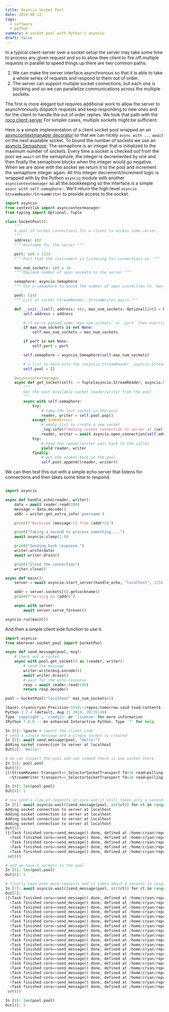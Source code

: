 ```yaml
---
title: Asyncio Socket Pool
date: 2019-08-12
tags:
  - software
  - python
summary: A socket pool with Python's asyncio
draft: false
---
```


In a typical client-server over a socket setup the server may take some time to process any given
request and so to allow thee client to fire off multiple requests in parallel to speed things up
there are two common paths:

1. We can make the server interface asynchronous so that it is able to take a whole series of
   requests and respond to them out of order.
2. The server can support multiple socket connections, but each one is
   blocking and so we can parallelize communications across the multiple sockets.

The first is more elegant but requires additional work to allow the server to asynchronously
dispatch requests and keep responding to new ones and for the client to handle the out of order
replies. We took that path with the [rpcq
client-server](https://github.com/rigetti/rpcq/tree/master/rpcq) For simpler cases, multiple sockets
might be sufficient.

Here is a simple implementation of a client socket pool wrapped an an [asynccontextmanager
decorator](https://docs.python.org/3/library/contextlib.html#contextlib.asynccontextmanager) so that
we can nicely `async with ...` `await` on the next available socket. To bound the number of sockets
we use an [asyncio
Semaphore](https://docs.python.org/3/library/asyncio-sync.html#asyncio.Semaphore). The semaphore is
an integer that is initialized to the maximum number of sockets. Every time a socket is checked out
from the pool we `await` on the semaphore, the integer is decremented by one and then finally the
semaphore blocks when the integer would go negative. When we are done with the socket we return it
to the pool and increment the semaphore integer again. All this integer decrement/increment logic is
wrapped with by the Python `asyncio` module with another `asynccontextmanager` so all the
bookkeeping so the interface is a simple `async with self.semaphore:`. We'll return the high-level
`asyncio StreamReader/StreamWriter` to provide access to the socket.

```python
import asyncio
from contextlib import asynccontextmanager
from typing import Optional, Tuple

class SocketPool():
    """
    A pool of socket connections for a client to access some server.
    """
    address: str
    """ Hostname for the server """

    port: int = 1234
    """ Port that the instrument is listening for connections on. """

    max_num_sockets: int = 10
    """ Maximum number of open sockets to the server """

    semaphore: asyncio.Semaphore
    """ Use a semaphore to bound the number of open connection to `max_num_sockets` """

    pool: list
    """ List of socket StreamReader, StreamWriter pairs """

    def __init__(self, address: str, max_num_sockets: Optional[int] = None, port: Optional[int] = None):
        self.address = address

        # if we're passed some `max_num_sockets` or `port` then override the defaults
        if max_num_sockets is not None:
            self.max_num_sockets = max_num_sockets

        if port is not None:
            self.port = port

        self.semaphore = asyncio.Semaphore(self.max_num_sockets)

        # a list to hold onto the (asyncio.StreamReader, asyncio.StreamWriter) tuples for each socket
        self.pool = []

    @asynccontextmanager
    async def get_socket(self) -> Tuple[asyncio.StreamReader, asyncio.StreamWriter]:
        """
        Get the next available socket reader/writer from the pool
        """
        async with self.semaphore:
            try:
                # take the last socket in the pool
                reader, writer = self.pool.pop()
            except IndexError:
                # empty list so create a new socket
                _log.info(f"Adding socket connection to server at {self.address}")
                reader, writer = await asyncio.open_connection(self.address, self.port)
            try:
                # hand the reader/writer pair back to the caller
                yield reader, writer
            finally:
                # put the socket back in the pool
                self.pool.append((reader, writer))
```

We can then test this out with a simple echo server that listens for connections and then takes some
time to respond.

```python

import asyncio

async def handle_echo(reader, writer):
    data = await reader.read(100)
    message = data.decode()
    addr = writer.get_extra_info('peername')

    print(f"Received {message!r} from {addr!r}")

    print("Taking a second to process something....")
    await asyncio.sleep(1.0)

    print("Sending back response.")
    writer.write(data)
    await writer.drain()

    print("Close the connection")
    writer.close()

async def main():
    server = await asyncio.start_server(handle_echo, "localhost", 1234)

    addr = server.sockets[0].getsockname()
    print(f"Serving on {addr}")

    async with server:
        await server.serve_forever()

asyncio.run(main())
```

And then a simple client side function to use it.

```python
import asyncio
from wherever.socket_pool import SocketPool

async def send_message(pool, msg):
    # check out a socket
    async with pool.get_socket() as (reader, writer):
        # send the message
        writer.write(msg.encode())
        await writer.drain()
        # wait for the echo response
        resp = await reader.read(100)
        return resp.decode()

pool = SocketPool("localhost" max_num_sockets=5)
```

```python
(base) cryan@cryan-Precision-5510:~/repos/tomorrow-said-toad/content$ ipython
Python 3.7.4 (default, Aug 13 2019, 20:35:49)
Type 'copyright', 'credits' or 'license' for more information
IPython 7.8.0 -- An enhanced Interactive Python. Type '?' for help.

In [1]: %paste # import the client code
# send a single message and a single socket is created
In [2]: await send_message(pool, "Hello!")
Adding socket connection to server at localhost
Out[2]: 'Hello!'

# we can inspect the pool and see indeed there is one socket there
In [3]: pool.pool
Out[3]:
[(<StreamReader transport=<_SelectorSocketTransport fd=16 read=polling write=<idle, bufsize=0>>>,
  <StreamWriter transport=<_SelectorSocketTransport fd=16 read=polling write=<idle, bufsize=0>> reader=<StreamReader transport=<_SelectorSocketTransport fd=16 read=polling write=<idle, bufsize=0>>>>)]

In [4]: len(pool.pool)
Out[4]: 1

# now send a slew of requests at once and it still takes only a second to respond
In [5]: await asyncio.wait([send_message(pool, str(ct)) for ct in range(5)])
Adding socket connection to server at localhost
Adding socket connection to server at localhost
Adding socket connection to server at localhost
Adding socket connection to server at localhost
Out[5]:
({<Task finished coro=<send_message() done, defined at /home/cryan/repos/tomorrow-said-toad/content/client.py:61> result='0'>,
  <Task finished coro=<send_message() done, defined at /home/cryan/repos/tomorrow-said-toad/content/client.py:61> result='1'>,
  <Task finished coro=<send_message() done, defined at /home/cryan/repos/tomorrow-said-toad/content/client.py:61> result='2'>,
  <Task finished coro=<send_message() done, defined at /home/cryan/repos/tomorrow-said-toad/content/client.py:61> result='3'>,
  <Task finished coro=<send_message() done, defined at /home/cryan/repos/tomorrow-said-toad/content/client.py:61> result='4'>},
 set())

# and we have 5 sockets in the pool
In [6]: len(pool.pool)
Out[6]: 5

# finally send even more requests and it takes about 4 seconds to respond as only 5 requests are outstanding at any time
In [7]: await asyncio.wait([send_message(pool, str(ct)) for ct in range(20)])
Out[7]:
({<Task finished coro=<send_message() done, defined at /home/cryan/repos/tomorrow-said-toad/content/client.py:61> result='0'>,
  <Task finished coro=<send_message() done, defined at /home/cryan/repos/tomorrow-said-toad/content/client.py:61> result='1'>,
  <Task finished coro=<send_message() done, defined at /home/cryan/repos/tomorrow-said-toad/content/client.py:61> result='10'>,
  <Task finished coro=<send_message() done, defined at /home/cryan/repos/tomorrow-said-toad/content/client.py:61> result='11'>,
  <Task finished coro=<send_message() done, defined at /home/cryan/repos/tomorrow-said-toad/content/client.py:61> result='12'>,
  <Task finished coro=<send_message() done, defined at /home/cryan/repos/tomorrow-said-toad/content/client.py:61> result='13'>,
  <Task finished coro=<send_message() done, defined at /home/cryan/repos/tomorrow-said-toad/content/client.py:61> result='14'>,
  <Task finished coro=<send_message() done, defined at /home/cryan/repos/tomorrow-said-toad/content/client.py:61> result='15'>,
  <Task finished coro=<send_message() done, defined at /home/cryan/repos/tomorrow-said-toad/content/client.py:61> result='16'>,
  <Task finished coro=<send_message() done, defined at /home/cryan/repos/tomorrow-said-toad/content/client.py:61> result='17'>,
  <Task finished coro=<send_message() done, defined at /home/cryan/repos/tomorrow-said-toad/content/client.py:61> result='18'>,
  <Task finished coro=<send_message() done, defined at /home/cryan/repos/tomorrow-said-toad/content/client.py:61> result='19'>,
  <Task finished coro=<send_message() done, defined at /home/cryan/repos/tomorrow-said-toad/content/client.py:61> result='2'>,
  <Task finished coro=<send_message() done, defined at /home/cryan/repos/tomorrow-said-toad/content/client.py:61> result='3'>,
  <Task finished coro=<send_message() done, defined at /home/cryan/repos/tomorrow-said-toad/content/client.py:61> result='4'>,
  <Task finished coro=<send_message() done, defined at /home/cryan/repos/tomorrow-said-toad/content/client.py:61> result='5'>,
  <Task finished coro=<send_message() done, defined at /home/cryan/repos/tomorrow-said-toad/content/client.py:61> result='6'>,
  <Task finished coro=<send_message() done, defined at /home/cryan/repos/tomorrow-said-toad/content/client.py:61> result='7'>,
  <Task finished coro=<send_message() done, defined at /home/cryan/repos/tomorrow-said-toad/content/client.py:61> result='8'>,
  <Task finished coro=<send_message() done, defined at /home/cryan/repos/tomorrow-said-toad/content/client.py:61> result='9'>},
 set())

In [8]: len(pool.pool)
Out[8]: 5
```
